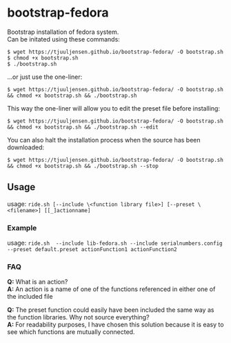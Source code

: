 # bootstrap-fedora
Bootstrap installation of fedora system.  
Can be initated using these commands:
```
$ wget https://tjuuljensen.github.io/bootstrap-fedora/ -O bootstrap.sh
$ chmod +x bootstrap.sh
$ ./bootstrap.sh
```
...or just use the one-liner:  
```
$ wget https://tjuuljensen.github.io/bootstrap-fedora/ -O bootstrap.sh && chmod +x bootstrap.sh && ./bootstrap.sh
```

This way the one-liner will allow you to edit the preset file before installing:  
```
$ wget https://tjuuljensen.github.io/bootstrap-fedora/ -O bootstrap.sh && chmod +x bootstrap.sh && ./bootstrap.sh --edit
```

You can also halt the installation process when the source has been downloaded:  
```
$ wget https://tjuuljensen.github.io/bootstrap-fedora/ -O bootstrap.sh && chmod +x bootstrap.sh && ./bootstrap.sh --stop
```

## Usage
usage: `ride.sh [--include \<function library file>] [--preset \<filename>] [[_]actionname]`

### Example
usage: `ride.sh  --include lib-fedora.sh --include serialnumbers.config --preset default.preset actionFunction1 actionFunction2`

### FAQ
**Q:** What is an action?  
**A:** An action is a name of one of the functions referenced in either one of the included file  

**Q:** The preset function could easily have been included the same way as the function libraries. Why not source everything?  
**A:** For readability purposes, I have chosen this solution because it is easy to see which functions are mutually connected.  
